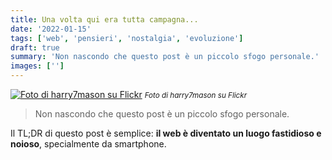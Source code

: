 ```yaml
---
title: Una volta qui era tutta campagna...
date: '2022-01-15'
tags: ['web', 'pensieri', 'nostalgia', 'evoluzione']
draft: true
summary: 'Non nascondo che questo post è un piccolo sfogo personale.'
images: ['']
---
```


[![Foto di harry7mason su Flickr](https://live.staticflickr.com/8569/15694603800_097b4123a6_z.jpg)](https://flickr.com/photos/48533436@N02/) <small>_Foto di harry7mason su Flickr_</small>

> Non nascondo che questo post è un piccolo sfogo personale.

Il TL;DR di questo post è semplice: **il web è diventato un luogo fastidioso e noioso**, specialmente da smartphone.
